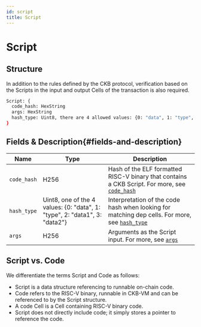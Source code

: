 ```yaml
---
id: script
title: Script
---
```


# Script

## Structure

In addition to the rules defined by the CKB protocol, verification based on the Scripts in the input and output Cells of the transaction is also required.

```bash
Script: {
  code_hash: HexString
  args: HexString
  hash_type: Uint8, there are 4 allowed values: {0: "data", 1: "type", 2: "data1", 3: "data2"}
}
```

## Fields & Description{#fields-and-description}

| Name        | Type                                                                         | Description                                                                                                                        |
| ----------- | ---------------------------------------------------------------------------- | ---------------------------------------------------------------------------------------------------------------------------------- |
| `code_hash` | H256                                                                         | Hash of the ELF formatted RISC-V binary that contains a CKB Script. For more, see [`code_hash`](/docs/tech-explanation/code-hash)  |
| `hash_type` | Uint8, one of the 4 values: \{0: "data", 1: "type", 2: "data1", 3: "data2"\} | Interpretation of the code hash when looking for matching dep cells. For more, see [`hash_type`](/docs/tech-explanation/hash-type) |
| `args`      | H256                                                                         | Arguments as the Script input. For more, see [`args`](/docs/tech-explanation/args)                                                 |

## Script vs. Code

We differentiate the terms Script and Code as follows:

- Script is a data structure referencing to runnable on-chain code.
- Code refers to the RISC-V binary, runnable in CKB-VM and can be referenced to by the Script structure.
- A code Cell is a Cell containing RISC-V binary code.
- Script does not directly include code; it simply stores a pointer to reference the code.
